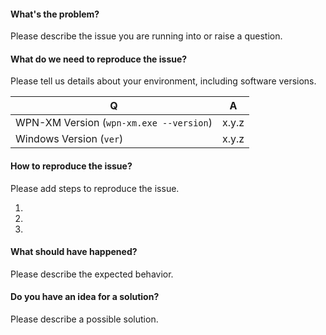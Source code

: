 #### What's the problem?
Please describe the issue you are running into or raise a question.

#### What do we need to reproduce the issue?
Please tell us details about your environment, including software versions.

| Q                                        | A
| -----------------------------------------| ---------------
| WPN-XM Version (`wpn-xm.exe --version`)  | x.y.z
| Windows Version (`ver`)                  | x.y.z

#### How to reproduce the issue?
Please add steps to reproduce the issue.

1. 
2.
3.

#### What should have happened?
Please describe the expected behavior.

#### Do you have an idea for a solution?
Please describe a possible solution.
